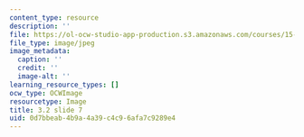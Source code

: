 ```yaml
---
content_type: resource
description: ''
file: https://ol-ocw-studio-app-production.s3.amazonaws.com/courses/15-s21-nuts-and-bolts-of-business-plans-january-iap-2014/0d7bbeab4b9a4a39c4c96afa7c9289e4_Slide7.JPG
file_type: image/jpeg
image_metadata:
  caption: ''
  credit: ''
  image-alt: ''
learning_resource_types: []
ocw_type: OCWImage
resourcetype: Image
title: 3.2 slide 7
uid: 0d7bbeab-4b9a-4a39-c4c9-6afa7c9289e4
---
```

